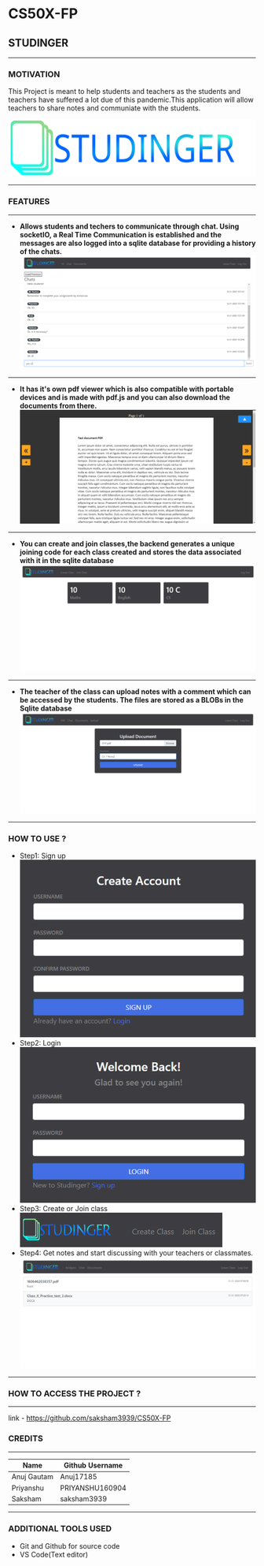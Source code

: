 # CS50X-FP

<!--NAME OF THE PROJECT-->
## STUDINGER
<hr>

<!--MOTIVATION-->
### MOTIVATION
This Project is meant to help students and teachers as the students and teachers have suffered a lot due of this pandemic.This application will allow teachers to share notes and communiate with the students.




<!--logo of our web application -->
![Markdown Logo](static/logo.svg)

---
<!--features -->
### FEATURES
---

* __Allows students and techers to communicate through chat. Using socketIO, a Real Time Communication is established and the messages are also logged into a sqlite database for providing a history of the chats.__
![image](static/chat.png)
---
* __It has it's own pdf viewer which is also compatible with portable devices and is made with pdf.js and you can also download the documents from there.__
![image](static/pdf1.png)
---
* __You can create and join classes,the backend generates a unique joining code for each class created and stores the data associated with it in the sqlite database__
![image](static/classes.png)
---
* __The teacher of the class can upload notes with a comment which can be accessed by the students. The files are stored as a BLOBs in the Sqlite database__
![image](static/upload.png)
___

### HOW TO USE ?

* Step1: Sign up<br>
![image](static/signu.png)
* Step2: Login<br>
![image](static/login.png)
* Step3: Create or Join class<br>
![image](static/class.png)
* Step4: Get notes and start discussing with your teachers or classmates. <br>
![image](static/notes.png)

---

### HOW TO ACCESS THE PROJECT ?
----

<!--github Link of the project-->
link - https://github.com/saksham3939/CS50X-FP

### CREDITS
---
<!--Name of the contributors-->
|Name       |Github Username    |
|---------- |------         |
|Anuj Gautam|Anuj17185      |
|Priyanshu  |PRIYANSHU160904|
|Saksham    |saksham3939    |
___

### ADDITIONAL TOOLS USED 

* Git and Github for source code
* VS Code(Text editor)


